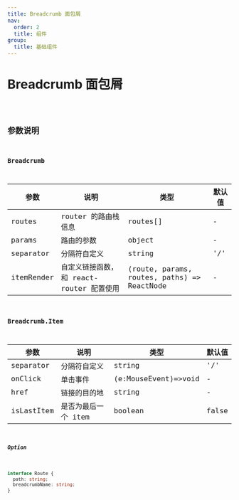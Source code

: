 ```yaml
---
title: Breadcrumb 面包屑
nav:
  order: 2
  title: 组件
group:
  title: 基础组件
---
```


# Breadcrumb 面包屑

<code src='./demo/basic.tsx' title='配置 routes' />

## 参数说明

### Breadcrumb

| 参数       | 说明                                     | 类型                                        | 默认值 |
| ---------- | ---------------------------------------- | ------------------------------------------- | ------ |
| routes     | router 的路由栈信息                      | routes[]                                    | -      |
| params     | 路由的参数                               | object                                      | -      |
| separator  | 分隔符自定义                             | string                                      | '/'    |
| itemRender | 自定义链接函数，和 react-router 配置使用 | (route, params, routes, paths) => ReactNode | -      |

### Breadcrumb.Item

| 参数       | 说明                | 类型                 | 默认值 |
| ---------- | ------------------- | -------------------- | ------ |
| separator  | 分隔符自定义        | string               | '/'    |
| onClick    | 单击事件            | (e:MouseEvent)=>void | -      |
| href       | 链接的目的地        | string               | -      |
| isLastItem | 是否为最后一个 item | boolean              | false  |

##### Option

```typescript
interface Route {
  path: string;
  breadcrumbName: string;
}
```
